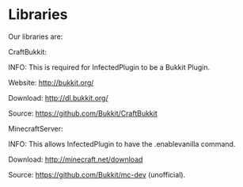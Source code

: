 Libraries
=========
Our libraries are:

CraftBukkit:

INFO: This is required for InfectedPlugin to be a Bukkit Plugin.

Website: http://bukkit.org/

Download: http://dl.bukkit.org/

Source: https://github.com/Bukkit/CraftBukkit

MinecraftServer:

INFO: This allows InfectedPlugin to have the .enablevanilla command.

Download: http://minecraft.net/download

Source: https://github.com/Bukkit/mc-dev (unofficial).
